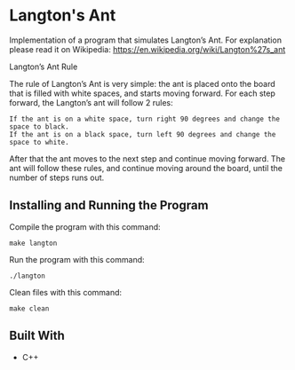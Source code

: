 # Langton's Ant

Implementation of a program that simulates Langton’s Ant. For explanation please read it on Wikipedia:  https://en.wikipedia.org/wiki/Langton%27s_ant

Langton’s Ant Rule

The rule of Langton’s Ant is very simple: the ant is placed onto the board that is filled with white spaces, and starts moving forward. For each step forward, the Langton’s ant will follow 2 rules:

    If the ant is on a white space, turn right 90 degrees and change the space to black.
    If the ant is on a black space, turn left 90 degrees and change the space to white.

After that the ant moves to the next step and continue moving forward. The ant will follow these rules, and continue moving around the board, until the number of steps runs out.

## Installing and Running the Program

Compile the program with this command:

```
make langton
```

Run the program with this command:

```
./langton
```

Clean files with this command:

```
make clean
```

## Built With

* C++
